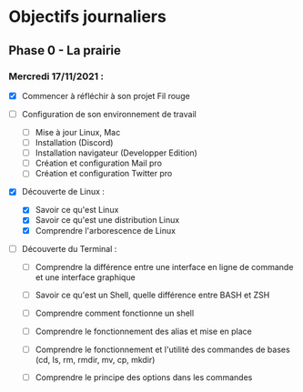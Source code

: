 # Objectifs journaliers

## Phase 0 - La prairie

### Mercredi 17/11/2021 :

* [x] Commencer à réfléchir à son projet Fil rouge

* [ ] Configuration de son environnement de travail
  * [ ] Mise à jour Linux, Mac
  * [ ] Installation (Discord)
  * [ ] Installation navigateur (Developper Edition)
  * [ ] Création et configuration Mail pro 
  * [ ] Création et configuration Twitter pro 

* [x] Découverte de Linux :
  * [x] Savoir ce qu'est Linux
  * [x] Savoir ce qu'est une distribution Linux
  * [x] Comprendre l'arborescence de Linux

* [ ] Découverte du Terminal : 
  * [ ] Comprendre la différence entre une interface en ligne de commande et une interface graphique
  * [ ] Savoir ce qu'est un Shell, quelle différence entre BASH et ZSH 
  * [ ] Comprendre comment fonctionne un shell
  * [ ] Comprendre le fonctionnement des alias et mise en place
  * [ ] Comprendre le fonctionnement et l'utilité des commandes de bases (cd, ls, rm, rmdir, mv, cp, mkdir)
  * [ ] Comprendre le principe des options dans les commandes

